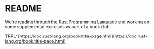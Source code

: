 # README

We're reading through the Rust Programming Language and working on some supplemental exercises as part of a book club.

TRPL: [https://doc.rust-lang.org/book/title-page.html](https://doc.rust-lang.org/book/title-page.html)